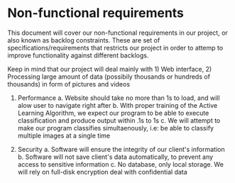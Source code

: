 # Non-functional requirements

This document will cover our non-functional requirements in our project, or also known as backlog constraints. These are set of specifications/requirements that restricts our project in order to attemp to improve functionality against different backlogs.

Keep in mind that our project will deal mainly with 1) Web interface, 2) Processing large amount of data (possibily thousands or hundreds of thousands) in form of pictures and videos

1. Performance
    a. Website should take no more than 1s to load, and will alow user to navigate right after
    b. With proper training of the Active Learning Algorithm, we expect our program to be able to execute classification and produce output within .1s to 1s
    c. We will attempt to make our program classifies simultaenously, i.e: be able to classify multiple images at a single time

2. Security
    a. Software will ensure the integrity of our client's information
    b. Software will not save client's data automatically, to prevent any access to sensitive information
    c. No database, only local storage. We will rely on full-disk encryption deal with confidential data